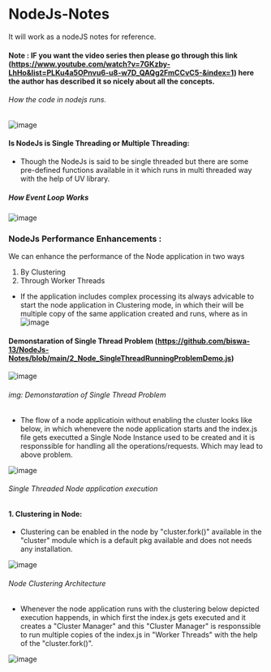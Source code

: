 # NodeJs-Notes
It will work as a nodeJS notes for reference.
#### Note : IF you want the video series then please go through this link (https://www.youtube.com/watch?v=7GKzby-LhHo&list=PLKu4a5OPnvu6-u8-w7D_QAQg2FmCCvC5-&index=1) here the author has described it so nicely about all the concepts.
###### How the code in nodejs runs.
![image](https://user-images.githubusercontent.com/8691837/115772225-7a925b80-a3cc-11eb-9f2e-230e5904c652.png)

#### Is NodeJs is Single Threading or Multiple Threading:
* Though the NodeJs is said to be single threaded but there are some pre-defined functions available in it which runs in multi threaded way with the help of UV library.


##### How Event Loop Works
![image](https://user-images.githubusercontent.com/8691837/115775605-ba5b4200-a3d0-11eb-94e1-9eda05c4c3dc.png)

### NodeJs Performance Enhancements :
We can enhance the performance of the Node application in two ways <br/>
1. By Clustering
2. Through Worker Threads
* If the application includes complex processing its always advicable to start the node application in Clustering mode, in which their will be multiple copy of the same application created and runs, where as in 
![image](https://user-images.githubusercontent.com/8691837/115824343-69296d80-a425-11eb-949b-2a2a1fd6690e.png)

#### Demonstaration of Single Thread Problem (https://github.com/biswa-13/NodeJs-Notes/blob/main/2_Node_SingleThreadRunningProblemDemo.js)

![image](https://user-images.githubusercontent.com/8691837/115834653-15258580-a433-11eb-9300-81308ca57137.png)
###### img: Demonstaration of Single Thread Problem
* The flow of a node applicatioin without enabling the cluster looks like below, in which whenevere the node application starts and the index.js file gets executted a Single Node Instance used to be created and it is responssible for handling all the operations/requests. Which may lead to above problem.

![image](https://user-images.githubusercontent.com/8691837/115837372-22903f00-a436-11eb-9d85-f67ae19b0a45.png)
###### Single Threaded Node application execution 

#### 1. Clustering in Node:
* Clustering can be enabled in the node by  "cluster.fork()" available in the "cluster" module which is a default pkg available and does not needs any installation.


![image](https://user-images.githubusercontent.com/8691837/115836052-a47f6880-a434-11eb-864d-4fde23a68a46.png)
###### Node Clustering Architecture
* Whenever the node application runs with the clustering below depicted execution happends, in which first the index.js gets executed and it creates a "Cluster Manager" and this "Cluster Manager" is responssible to run multiple copies of the index.js in "Worker Threads" with the help of the "cluster.fork()".

![image](https://user-images.githubusercontent.com/8691837/115836962-b44b7c80-a435-11eb-9aeb-88082b18b88f.png)



